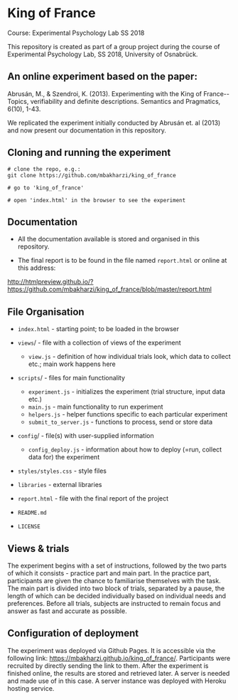 # King of France
Course: Experimental Psychology Lab SS 2018

This repository is created as part of a group project during the course of Experimental Psychology Lab, SS 2018, University of Osnabrück.  

## An online experiment based on the paper:
Abrusán, M., & Szendroi, K. (2013). Experimenting with the King of France--Topics, verifiability and definite descriptions. Semantics and Pragmatics, 6(10), 1-43.

We replicated the experiment initially conducted by Abrusán et. al (2013) and now present our documentation in this repository. 

## Cloning and running the experiment

```
# clone the repo, e.g.:
git clone https://github.com/mbakharzi/king_of_france

# go to 'king_of_france'

# open 'index.html' in the browser to see the experiment
```

## Documentation

+ All the documentation available is stored and organised in this repository.

+ The final report is to be found in the file named `report.html` or online at this address:

http://htmlpreview.github.io/?https://github.com/mbakharzi/king_of_france/blob/master/report.html

## File Organisation

+ `index.html` - starting point; to be loaded in the browser

+ `views`/     - file with a collection of views of the experiment
	+ `view.js`            - definition of how individual trials look, which data to collect etc.; main work happens here

+ `scripts`/   - files for main functionality
	+ `experiment.js`       - initializes the experiment (trial structure, input data etc.)
	+ `main.js`             - main functionality to run experiment
    + `helpers.js`          - helper functions specific to each particular experiment
	+ `submit_to_server.js` - functions to process, send or store data

+ `config`/    - file(s) with user-supplied information
	+ `config_deploy.js`    - information about how to deploy (=run, collect data for) the experiment
   
+ `styles/styles.css`  - style files

+ `libraries`    - external libraries

+ `report.html`  - file with the final report of the project

+ `README.md`
+ `LICENSE`



## Views & trials

The experiment begins with a set of instructions, followed by the two parts of which it consists - practice part and main part. In the practice part, participants are given the chance to familiarise themselves with the task. The main part is divided into two block of trials, separated by a pause, the length of which can be decided individually based on individual needs and preferences. Before all trials, subjects are instructed to remain focus and answer as fast and accurate as possible. 


## Configuration of deployment

The experiment was deployed via Github Pages. It is accessible via the following link: https://mbakharzi.github.io/king_of_france/. Participants were recruited by directly sending the link to them.
After the experiment is finished online, the results are stored and retrieved later. A server is needed and made use of in this case. A server instance was deployed with Heroku hosting service. 

